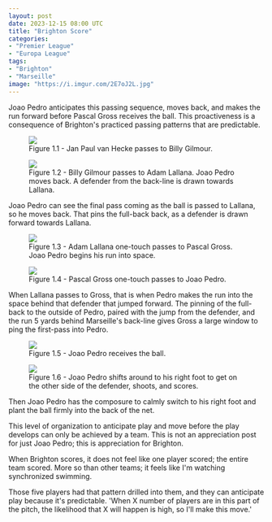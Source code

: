 ```yaml
---
layout: post
date: 2023-12-15 08:00 UTC
title: "Brighton Score"
categories:
- "Premier League"
- "Europa League"
tags:
- "Brighton"
- "Marseille"
image: "https://i.imgur.com/2E7oJ2L.jpg"
---
```


Joao Pedro anticipates this passing sequence, moves back, and makes the run forward before Pascal Gross receives the ball. This proactiveness is a consequence of Brighton's practiced passing patterns that are predictable.

<!---more--->

<figure>
    <img src="https://i.imgur.com/NsS1bmF.jpg">
    <figcaption>Figure 1.1 - Jan Paul van Hecke passes to Billy Gilmour.</figcaption>
</figure> 

<figure>
    <img src="https://i.imgur.com/kQCWEvg.jpg">
    <figcaption>Figure 1.2 - Billy Gilmour passes to Adam Lallana. Joao Pedro moves back. A defender from the back-line is drawn towards Lallana.</figcaption>
</figure> 

Joao Pedro can see the final pass coming as the ball is passed to Lallana, so he moves back. That pins the full-back back, as a defender is drawn forward towards Lallana. 

<figure>
    <img src="https://i.imgur.com/2E7oJ2L.jpg">
    <figcaption>Figure 1.3 - Adam Lallana one-touch passes to Pascal Gross. Joao Pedro begins his run into space.</figcaption>
</figure> 

<figure>
    <img src="https://i.imgur.com/lYRdKLQ.jpg">
    <figcaption>Figure 1.4 - Pascal Gross one-touch passes to Joao Pedro.</figcaption>
</figure> 

When Lallana passes to Gross, that is when Pedro makes the run into the space behind that defender that jumped forward. The pinning of the full-back to the outside of Pedro, paired with the jump from the defender, and the run 5 yards behind Marseille's back-line gives Gross a large window to ping the first-pass into Pedro. 

<figure>
    <img src="https://i.imgur.com/SfTukbQ.jpg">
    <figcaption>Figure 1.5 - Joao Pedro receives the ball.</figcaption>
</figure> 

<figure>
    <img src="https://i.imgur.com/SZeRc6F.jpg">
    <figcaption>Figure 1.6 - Joao Pedro shifts around to his right foot to get on the other side of the defender, shoots, and scores.</figcaption>
</figure> 

Then Joao Pedro has the composure to calmly switch to his right foot and plant the ball firmly into the back of the net. 

This level of organization to anticipate play and move before the play develops can only be achieved by a team. This is not an appreciation post for just Joao Pedro; this is appreciation for Brighton. 

When Brighton scores, it does not feel like one player scored; the entire team scored. More so than other teams; it feels like I'm watching synchronized swimming.

Those five players had that pattern drilled into them, and they can anticipate play because it's predictable. 'When X number of players are in this part of the pitch, the likelihood that X will happen is high, so I'll make this move.'
